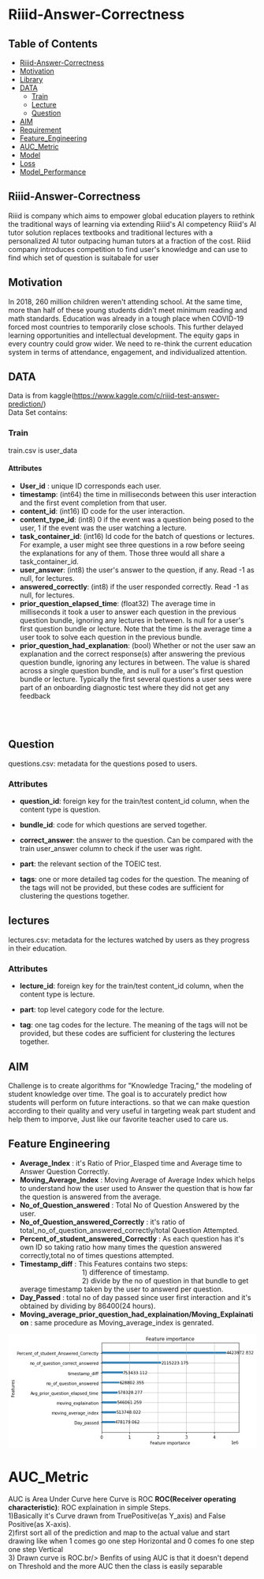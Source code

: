# Riiid-Answer-Correctness
 
## Table of Contents
* [Riiid-Answer-Correctness](#Riiid-Answer-Correctness)
* [Motivation](#Motivation)
* [Library](#Library)
* [DATA](#DATA)
  * [Train](#Train)
  * [Lecture](#Lecture)
  * [Question](#Question)
* [AIM](#AIM)
* [Requirement](#Requirement)
* [Feature_Engineering](#Feature_Engineering)
* [AUC_Metric](#AUC_Metric)
* [Model](#Model)
* [Loss](#Loss)
* [Model_Performance](#Model_Performance)


## Riiid-Answer-Correctness
Riiid is company which aims to empower global education players to rethink the traditional ways of learning via extending Riiid's AI competency Riiid's AI tutor solution replaces textbooks and traditional lectures with a personalized AI tutor outpacing human tutors at a fraction of the cost.
Riiid company introduces competition to find user's knowledge and can use to find which set of question is suitabale for user

## Motivation
In 2018, 260 million children weren't attending school. At the same time, more than half of these young students didn't meet minimum reading and math standards. Education was already in a tough place when COVID-19 forced most countries to temporarily close schools. This further delayed learning opportunities and intellectual development. The equity gaps in every country could grow wider. We need to re-think the current education system in terms of attendance, engagement, and individualized attention.



## DATA
Data is from kaggle(https://www.kaggle.com/c/riiid-test-answer-prediction/)<br/>
Data Set contains:
### Train 
train.csv is user_data 
#### Attributes
 * **User_id** : unique ID corresponds each user.<br/>
 * **timestamp**: (int64) the time in milliseconds between this user interaction and the first event completion from that user.<br/>
 * **content_id**: (int16) ID code for the user interaction.<br/>
 * **content_type_id**: (int8) 0 if the event was a question being posed to the user, 1 if the event was the user watching a lecture.<br/>
 * **task_container_id**: (int16) Id code for the batch of questions or lectures. For example, a user might see three questions in a row before seeing the explanations for any of them. Those three would all share a task_container_id.<br/>
 * **user_answer**: (int8) the user's answer to the question, if any. Read -1 as null, for lectures.<br/>
 * **answered_correctly**: (int8) if the user responded correctly. Read -1 as null, for lectures.<br/>
 * **prior_question_elapsed_time**: (float32) The average time in milliseconds it took a user to answer each question in the previous question bundle, ignoring any lectures in between. Is null for a user's first question bundle or lecture. Note that the time is the average time a user took to solve each question in the previous bundle.<br/>
 * **prior_question_had_explanation**: (bool) Whether or not the user saw an explanation and the correct response(s) after answering the previous question bundle, ignoring any lectures in between. The value is shared across a single question bundle, and is null for a user's first question bundle or lecture. Typically the first several questions a user sees were part of an onboarding diagnostic test where they did not get any feedback<br/>
<br/>
<br/>

## Question
   questions.csv: metadata for the questions posed to users.<br/>
### Attributes
 * **question_id**: foreign key for the train/test content_id column, when the content type is question.<br/>

 * **bundle_id**: code for which questions are served together.<br/>

 * **correct_answer**: the answer to the question. Can be compared with the train user_answer column to check if the user was right.<br/>

 * **part**: the relevant section of the TOEIC test.<br/>

 * **tags**: one or more detailed tag codes for the question. The meaning of the tags will not be provided, but these codes are sufficient for clustering the questions              together.<br/>

## lectures
   lectures.csv: metadata for the lectures watched by users as they progress in their education.<br/>
### Attributes
 * **lecture_id**: foreign key for the train/test content_id column, when the content type is lecture.<br/>

 * **part**: top level category code for the lecture.<br/>

 * **tag**: one tag codes for the lecture. The meaning of the tags will not be provided, but these codes are sufficient for clustering the lectures together.<br/>

## AIM
Challenge is to create algorithms for "Knowledge Tracing," the modeling of student knowledge over time. The goal is to accurately predict how students will perform on future interactions. so that we can make question according to their quality and very useful in targeting weak part student and help them to imporve, Just like our favorite teacher used to care us. 

## Feature Engineering
* **Average_Index** : it's Ratio of Prior_Elasped time and Average time to Answer Question Correctly.<br/>
* **Moving_Average_Index** : Moving Average of Average Index which helps to understand how the user used to Answer the question that is how far the question is                                      answered from the average.<br/>
* **No_of_Question_answered** : Total No of Question Answered by the user.<br/>
* **No_of_Question_answered_Correctly** : it's ratio of total_no_of_question_answered_correctly/total Question Attempted.<br/>
* **Percent_of_student_answered_Correctly** : As each question has it's own ID so taking ratio how many times the question answered correctly,total no of times                                                      questions attempted.<br/> 
* **Timestamp_diff** : This Features contains two steps:<br/>
 &nbsp; &nbsp; &nbsp; &nbsp; &nbsp; &nbsp; &nbsp; &nbsp; &nbsp; &nbsp; &nbsp; &nbsp; &nbsp; &nbsp; &nbsp; &nbsp; 1) difference of timestamp.<br/>
 &nbsp; &nbsp; &nbsp; &nbsp; &nbsp; &nbsp; &nbsp; &nbsp; &nbsp; &nbsp; &nbsp; &nbsp; &nbsp; &nbsp; &nbsp; &nbsp; 2) divide by the no of question in that bundle to get average timestamp taken by the user to answerd per question.<br/>
* **Day_Passed** : total no of day passed since user first interaction and it's obtained by dividing by 86400(24 hours).<br/>
* **Moving_average_prior_question_had_explaination/Moving_Explaination** : same procedure as Moving_average_index is genrated.<br/>

<p float="left">
  <img src="https://github.com/sahilabs/Riiid-Answer-Correctness/blob/main/Image/Feature%20Importance.png" />
</p>

# AUC_Metric
 AUC is Area Under Curve here Curve is ROC
 **ROC(Receiver operating characteristic)**: ROC explaination in simple Steps.<br/>
 1)Basically it's Curve drawn from TruePositive(as Y_axis) and False Positive(as X-axis).<br/>
 2)first sort all of the prediction and map to the actual value and start drawing  like when 1 comes go one step Horizontal and 0 comes fo one step one step
   Vertical<br/>
 3) Drawn curve is ROC.br/>
 Benfits of using AUC is that it doesn't depend on Threshold and the more AUC then the class is easily separable
